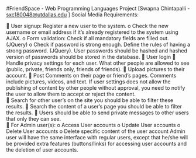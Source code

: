 #FriendSpace - Web Programming Languages Project
[Swapna Chintapalli - sxc180048@utdallas.edu ]
Social Media Requirements:

	User signup: Register a new user to the system. 
o	Check the new username or email address if it’s already registered to the system using AJAX. 
o	Form validation: Check if all mandatory fields are filled out. (JQuery)
o	Check if password is strong enough. Define the rules of having a strong password. (JQuery). User passwords should be hashed and hashed version of passwords should be stored in the database.
	User login
	Handle privacy settings for each user. What other people are allowed to see (public, private, friends only, friends of friends).
	Upload pictures to their account.
	Post Comments on their page or friend’s pages. Comments include pictures, videos, and text. If user settings does not allow the publishing of content by other people without approval, you need to notify the user to allow them to accept or reject the content.  
	Search for other user’s on the site you should be able to filter these results.
	Search the content of a user’s page you should be able to filter the results.
	Users should be able to send private messages to other users that only they can see.  
	For Admin user(s):
o	Access User accounts
o	Update User accounts
o	Delete User accounts
o	Delete specific content of the user account
Admin user will have the same interface with regular users, except that he/she will be provided extra features (buttons/links) for accessing user accounts and the deletion of user accounts.
